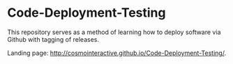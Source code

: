 # Code-Deployment-Testing
This repository serves as a method of learning how to deploy software via Github with tagging of releases.

Landing page: http://cosmointeractive.github.io/Code-Deployment-Testing/.

